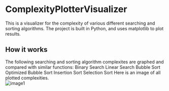 # ComplexityPlotterVisualizer
This is a visualizer for the complexity of various different searching and sorting algorithms. The project is built in Python, and uses matplotlib to plot results.

##  How it works
The following searching and sorting algorithm complexites are graphed and compared with similar functions: 
  Binary Search
  Linear Search
  Bubble Sort
  Optimized Bubble Sort
  Insertion Sort
  Selection Sort
Here is an image of all plotted complexities.  
![image1](https://user-images.githubusercontent.com/59344613/75643380-d324f900-5c0c-11ea-9e78-b4e562a2b4a0.jpeg)
